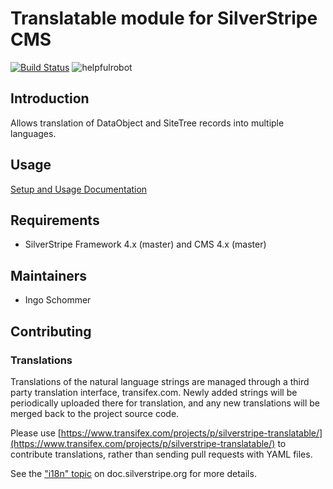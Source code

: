 # Translatable module for SilverStripe CMS #

[![Build Status](https://secure.travis-ci.org/silverstripe/silverstripe-translatable.png?branch=2.1)](http://travis-ci.org/silverstripe/silverstripe-translatable)
![helpfulrobot](https://helpfulrobot.io/silverstripe/translatable/badge)

## Introduction ##

Allows translation of DataObject and SiteTree records into multiple languages.

## Usage

[Setup and Usage Documentation](http://github.com/silverstripe/silverstripe-translatable/blob/master/docs/en/index.md)

## Requirements ##

 * SilverStripe Framework 4.x (master) and CMS 4.x (master)

## Maintainers ##

 * Ingo Schommer <ingo at silverstripe dot com>

## Contributing

### Translations

Translations of the natural language strings are managed through a
third party translation interface, transifex.com.
Newly added strings will be periodically uploaded there for translation,
and any new translations will be merged back to the project source code.

Please use [https://www.transifex.com/projects/p/silverstripe-translatable/](https://www.transifex.com/projects/p/silverstripe-translatable/) to contribute translations,
rather than sending pull requests with YAML files.

See the ["i18n" topic](http://doc.silverstripe.org/framework/en/trunk/topics/i18n) on doc.silverstripe.org for more details.
